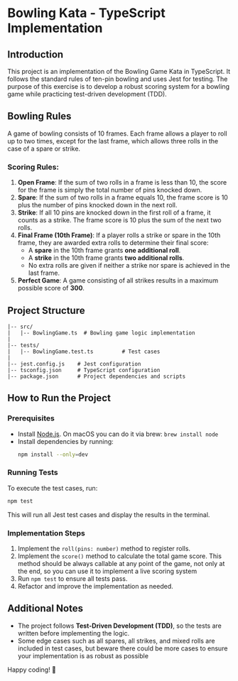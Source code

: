 # Bowling Kata - TypeScript Implementation

## Introduction

This project is an implementation of the Bowling Game Kata in TypeScript. It follows the standard rules of ten-pin bowling and uses Jest for testing. The purpose of this exercise is to develop a robust scoring system for a bowling game while practicing test-driven development (TDD).

## Bowling Rules

A game of bowling consists of 10 frames. Each frame allows a player to roll up to two times, except for the last frame, which allows three rolls in the case of a spare or strike.

### Scoring Rules:

1. **Open Frame**: If the sum of two rolls in a frame is less than 10, the score for the frame is simply the total number of pins knocked down.
2. **Spare**: If the sum of two rolls in a frame equals 10, the frame score is 10 plus the number of pins knocked down in the next roll.
3. **Strike**: If all 10 pins are knocked down in the first roll of a frame, it counts as a strike. The frame score is 10 plus the sum of the next two rolls.
4. **Final Frame (10th Frame)**: If a player rolls a strike or spare in the 10th frame, they are awarded extra rolls to determine their final score:
   - A **spare** in the 10th frame grants **one additional roll**.
   - A **strike** in the 10th frame grants **two additional rolls**.
   - No extra rolls are given if neither a strike nor spare is achieved in the last frame.
5. **Perfect Game**: A game consisting of all strikes results in a maximum possible score of **300**.

## Project Structure

```
|-- src/
|   |-- BowlingGame.ts  # Bowling game logic implementation
|
|-- tests/
|   |-- BowlingGame.test.ts         # Test cases
|
|-- jest.config.js    # Jest configuration
|-- tsconfig.json     # TypeScript configuration
|-- package.json      # Project dependencies and scripts
```

## How to Run the Project

### Prerequisites

- Install [Node.js](https://nodejs.org/). On macOS you can do it via brew: `brew install node`
- Install dependencies by running:
  ```sh
  npm install --only=dev
  ```

### Running Tests

To execute the test cases, run:

```sh
npm test
```

This will run all Jest test cases and display the results in the terminal.

### Implementation Steps

1. Implement the `roll(pins: number)` method to register rolls.
2. Implement the `score()` method to calculate the total game score. This method should be always callable at any point of the game, not only at the end, so you can use it to implement a live scoring system
3. Run `npm test` to ensure all tests pass.
4. Refactor and improve the implementation as needed.

## Additional Notes

- The project follows **Test-Driven Development (TDD)**, so the tests are written before implementing the logic.
- Some edge cases such as all spares, all strikes, and mixed rolls are included in test cases, but beware there could be more cases to ensure your implementation is as robust as possible

Happy coding! 🎳